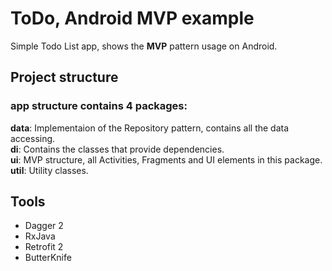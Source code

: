 ToDo, Android MVP example
==========

Simple Todo List app, shows the **MVP** pattern usage on Android.

## Project structure
### app structure contains 4 packages:

**data**: Implementaion of the Repository pattern, contains all the data accessing.          
**di**: Contains the classes that provide dependencies.         
**ui**: MVP structure, all Activities, Fragments and UI elements in this package.          
**util**: Utility classes.     

## Tools
* Dagger 2
* RxJava
* Retrofit 2
* ButterKnife
